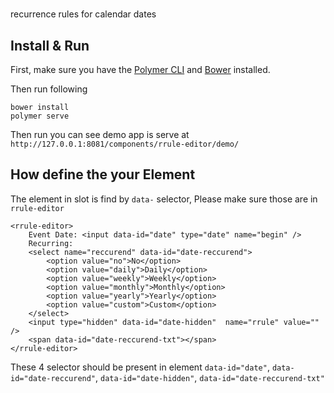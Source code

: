 # <rrule-editor>

recurrence rules for calendar dates

## Install & Run

First, make sure you have the [Polymer CLI](https://www.npmjs.com/package/polymer-cli) and [Bower](https://bower.io/#install-bower) installed. 

Then run following
```
bower install
polymer serve
```

Then run you can see demo app is serve at `http://127.0.0.1:8081/components/rrule-editor/demo/`

## How define the your Element

The element in slot is find by `data-` selector, Please make sure those are in `rrule-editor`
```
<rrule-editor>
    Event Date: <input data-id="date" type="date" name="begin" />
    Recurring:
    <select name="reccurend" data-id="date-reccurend">
        <option value="no">No</option>
        <option value="daily">Daily</option>
        <option value="weekly">Weekly</option>
        <option value="monthly">Monthly</option>
        <option value="yearly">Yearly</option>
        <option value="custom">Custom</option>
    </select>
    <input type="hidden" data-id="date-hidden"  name="rrule" value="" />
    <span data-id="date-reccurend-txt"></span>
</rrule-editor>
```

These 4 selector should be present in element `data-id="date"`, 
`data-id="date-reccurend"`, `data-id="date-hidden"`, `data-id="date-reccurend-txt"`
